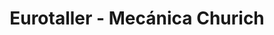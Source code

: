 ---
title: "Eurotaller - Mecánica Churich"
url: /pajas-blancas/eurotaller-mecanica-churich/
shop: reparación de automóviles
---
